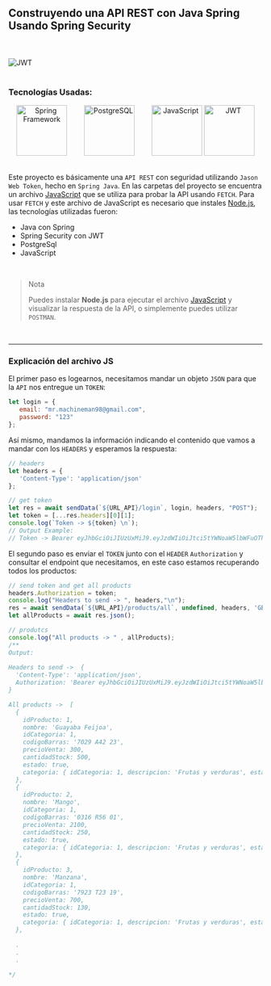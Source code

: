 ## Construyendo una API REST con Java Spring Usando Spring Security
<br/><br/>
![JWT](https://www.vaadata.com/blog/wp-content/uploads/2016/12/JWT_tokens_EN.png)
<br/><br/>
### Tecnologías Usadas:

<div style="text-align:center">
    <img src="https://upload.wikimedia.org/wikipedia/commons/4/44/Spring_Framework_Logo_2018.svg" alt="Spring Framework" width="100" height="100" style="margin-right: 30px">
    <img src="https://upload.wikimedia.org/wikipedia/commons/2/29/Postgresql_elephant.svg" alt="PostgreSQL" width="100" height="100" style="margin-right: 30px">
    <img src="https://user-images.githubusercontent.com/74254687/236692714-d73a9823-a6c2-44df-aa4d-8910ea5be2aa.png" alt="JavaScript" width="100" height="100">
 <img src="https://seeklogo.com/images/J/jwt-io-json-web-token-logo-40E02494CD-seeklogo.com.png" alt="JWT" width="100" height="100">
</div>



<br/>


Este proyecto es básicamente una `API REST` con seguridad utilizando `Jason Web Token`, hecho en `Spring Java`. En las carpetas del proyecto se encuentra un archivo [JavaScript](https://github.com/Mr-Machine98/JWT-SPRING-JAVA-API-REST/blob/main/src/main/resources/templates/js/TestJsApiRest.js) que se utiliza para probar la API usando `FETCH`. Para usar `FETCH` y este archivo de JavaScript es necesario que instales [Node.js](https://nodejs.org/es), las tecnologías utilizadas fueron:



- Java con Spring
- Spring Security con JWT
- PostgreSql
- JavaScript




<br/>



> Nota
>
>Puedes instalar **Node.js** para ejecutar el archivo [JavaScript](https://github.com/Mr-Machine98/JWT-SPRING-JAVA-API-REST/blob/main/src/main/resources/templates/js/TestJsApiRest.js) y visualizar la respuesta de la API, o simplemente puedes utilizar `POSTMAN`.
 
 <br/>
 <hr/>
 
 ### Explicación del archivo JS
 
 El primer paso es logearnos, necesitamos mandar un objeto `JSON` para que la `API` nos entregue un `TOKEN`:
 ```javascript
 let login = {
    email: "mr.machineman98@gmail.com",
    password: "123"
};
 ```
 Así mismo, mandamos la información indicando el contenido que vamos a mandar con los `HEADERS` y esperamos la respuesta:

 ```javascript
// headers
let headers = {
    'Content-Type': 'application/json'
};

// get token
let res = await sendData(`${URL_API}/login`, login, headers, "POST");
let token = [...res.headers][0][1];
console.log(`Token -> ${token} \n`);
// Output Example: 
// Token -> Bearer eyJhbGciOiJIUzUxMiJ9.eyJzdWIiOiJtci5tYWNoaW5lbWFuOThAZ21haWwuY29tIiwiZXhwIjoxNjgzNDg0NjA2LCJub21icmUiOiJKdWFuIENhbWlsbyBNYW1pYW4gUnVpeiJ9.ZnJzdi5vzucqPs8QOnZrFWAiPCTCoSvJaz9JEQ0OM1-IwWnexsZItjgobG84G6RaZZKKvtVJhYODD3vWLG6cjA 

 ```
 El segundo paso es enviar el `TOKEN` junto con el `HEADER` `Authorization` y consultar el endpoint que necesitamos, en este caso estamos recuperando todos los productos:

```javascript
// send token and get all products
headers.Authorization = token;
console.log("Headers to send -> ", headers,"\n");
res = await sendData(`${URL_API}/products/all`, undefined, headers, 'GET');
let allProducts = await res.json();

// produtcs
console.log("All products -> " , allProducts);
/**
Output:
   
Headers to send ->  {
  'Content-Type': 'application/json',
  Authorization: 'Bearer eyJhbGciOiJIUzUxMiJ9.eyJzdWIiOiJtci5tYWNoaW5lbWFuOThAZ21haWwuY29tIiwiZXhwIjoxNjgzNDg0NjA2LCJub21icmUiOiJKdWFuIENhbWlsbyBNYW1pYW4gUnVpeiJ9.ZnJzdi5vzucqPs8QOnZrFWAiPCTCoSvJaz9JEQ0OM1-IwWnexsZItjgobG84G6RaZZKKvtVJhYODD3vWLG6cjA'
} 

All products ->  [
  {
    idProducto: 1,
    nombre: 'Guayaba Feijoa',
    idCategoria: 1,
    codigoBarras: '7029 A42 23',
    precioVenta: 300,
    cantidadStock: 500,
    estado: true,
    categoria: { idCategoria: 1, descripcion: 'Frutas y verduras', estado: true }
  },
  {
    idProducto: 2,
    nombre: 'Mango',
    idCategoria: 1,
    codigoBarras: '0316 R56 01',
    precioVenta: 2100,
    cantidadStock: 250,
    estado: true,
    categoria: { idCategoria: 1, descripcion: 'Frutas y verduras', estado: true }
  },
  {
    idProducto: 3,
    nombre: 'Manzana',
    idCategoria: 1,
    codigoBarras: '7923 T23 19',
    precioVenta: 700,
    cantidadStock: 130,
    estado: true,
    categoria: { idCategoria: 1, descripcion: 'Frutas y verduras', estado: true }
  },
  
  .
  .
  .

*/
```
 
 
 
